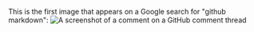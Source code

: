This is the first image that appears on a Google search for "github markdown": 
![A screenshot of a comment on a GitHub comment thread](https://docs.github.com/assets/images/github-apps/content_reference_attachment.png)
